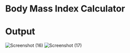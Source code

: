 # Body Mass Index Calculator



# Output

![Screenshot (16)](https://user-images.githubusercontent.com/118051884/220561312-609d3a1a-e9f8-4e14-a634-5adb3234972d.png)
![Screenshot (17)](https://user-images.githubusercontent.com/118051884/220561316-8de06a5f-945d-4110-9acf-1e0452501725.png)
